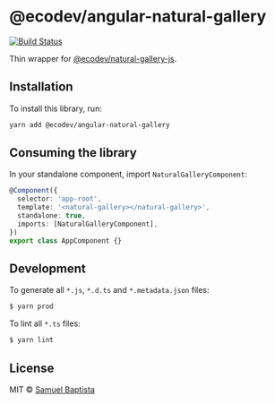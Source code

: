 # @ecodev/angular-natural-gallery

[![Build Status](https://github.com/Ecodev/angular-natural-gallery/workflows/main/badge.svg)](https://github.com/Ecodev/angular-natural-gallery/actions)

Thin wrapper for [@ecodev/natural-gallery-js](https://github.com/Ecodev/natural-gallery-js).

## Installation

To install this library, run:

```bash
yarn add @ecodev/angular-natural-gallery
```

## Consuming the library

In your standalone component, import `NaturalGalleryComponent`:

```typescript
@Component({
  selector: 'app-root',
  template: '<natural-gallery></natural-gallery>',
  standalone: true,
  imports: [NaturalGalleryComponent],
})
export class AppComponent {}
```

## Development

To generate all `*.js`, `*.d.ts` and `*.metadata.json` files:

```bash
$ yarn prod
```

To lint all `*.ts` files:

```bash
$ yarn lint
```

## License

MIT © [Samuel Baptista](mailto:samuel.baptista@ecodev.ch)
